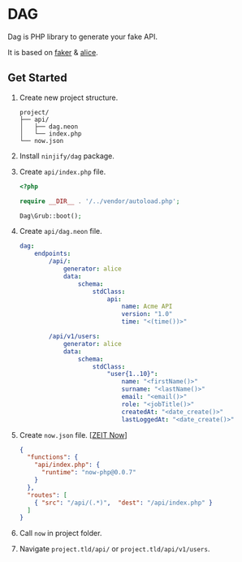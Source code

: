 # DAG

Dag is PHP library to generate your fake API.

It is based on [faker](https://github.com/fzaninotto/Faker) & [alice](https://github.com/nelmio/alice/).

## Get Started

1. Create new project structure.

   ```
   project/
   ├── api/
   │   ├── dag.neon
   │   └── index.php
   └── now.json
   ```

2. Install `ninjify/dag` package.
3. Create `api/index.php` file.

    ```php
    <?php

    require __DIR__ . '/../vendor/autoload.php';

    Dag\Grub::boot();
   ```

4. Create `api/dag.neon` file.

    ```yaml
    dag:
        endpoints:
            /api/:
                generator: alice
                data:
                    schema:
                        stdClass:
                            api:
                                name: Acme API
                                version: "1.0"
                                time: "<(time())>"

            /api/v1/users:
                generator: alice
                data:
                    schema:
                        stdClass:
                            "user{1..10}":
                                name: "<firstName()>"
                                surname: "<lastName()>"
                                email: "<email()>"
                                role: "<jobTitle()>"
                                createdAt: "<date_create()>"
                                lastLoggedAt: "<date_create()>"
   ```

5. Create `now.json` file. [[ZEIT Now](https://zeit.co/home)]

    ```json
    {
      "functions": {
        "api/index.php": {
          "runtime": "now-php@0.0.7"
        }
      },
      "routes": [
        { "src": "/api/(.*)",  "dest": "/api/index.php" }
      ]
    }
    ```

6. Call `now` in project folder.

7. Navigate `project.tld/api/` or `project.tld/api/v1/users`.
